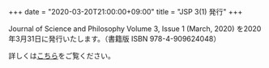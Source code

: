 +++
date = "2020-03-20T21:00:00+09:00"
title = "JSP 3(1) 発行"
+++

Journal of Science and Philosophy Volume 3, Issue 1 (March, 2020) を2020年3月31日に発行いたします。（書籍版 ISBN 978-4-909624048）

詳しくは[こちら](/jsp_contents/jsp_3_1)をご覧ください。
